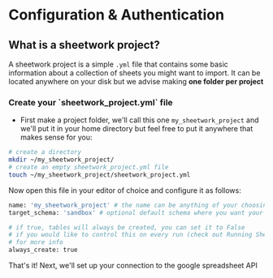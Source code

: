 # Configuration & Authentication

## What is a sheetwork project?

A sheetwork project is a simple `.yml` file that contains some basic information about a collection of sheets you might want to import. It can be located anywhere on your disk but we advise making **one folder per project**

### Create your \`sheetwork\_project.yml\` file

* First make a project folder, we'll call this one `my_sheetwork_project` and we'll put it in your home directory but feel free to put it anywhere that makes sense for you:

```bash
# create a directory
mkdir ~/my_sheetwork_project/
# create an empty sheetwork_project.yml file
touch ~/my_sheetwork_project/sheetwork_project.yml
```

Now open this file in your editor of choice and configure it as follows:

```bash
name: 'my_sheetwork_project' # the name can be anything of your choosing
target_schema: 'sandbox' # optional default schema where you want your sheets to land

# if true, tables will always be created, you can set it to False
# if you would like to control this on every run (check out Running Sheetwork 
# for more info
always_create: true 
```

That's it! Next, we'll set up your connection to the google spreadsheet API

